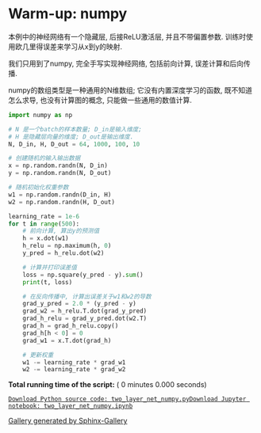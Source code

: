 # Warm-up: numpy

本例中的神经网络有一个隐藏层, 后接ReLU激活层, 并且不带偏置参数. 训练时使用欧几里得误差来学习从x到y的映射.

我们只用到了numpy, 完全手写实现神经网络, 包括前向计算, 误差计算和后向传播.

numpy的数组类型是一种通用的N维数组; 它没有内置深度学习的函数, 既不知道怎么求导, 也没有计算图的概念, 只能做一些通用的数值计算.

```py
import numpy as np

# N 是一个batch的样本数量; D_in是输入维度;
# H 是隐藏层向量的维度; D_out是输出维度.
N, D_in, H, D_out = 64, 1000, 100, 10

# 创建随机的输入输出数据
x = np.random.randn(N, D_in)
y = np.random.randn(N, D_out)

# 随机初始化权重参数
w1 = np.random.randn(D_in, H)
w2 = np.random.randn(H, D_out)

learning_rate = 1e-6
for t in range(500):
    # 前向计算, 算出y的预测值
    h = x.dot(w1)
    h_relu = np.maximum(h, 0)
    y_pred = h_relu.dot(w2)

    # 计算并打印误差值
    loss = np.square(y_pred - y).sum()
    print(t, loss)

    # 在反向传播中, 计算出误差关于w1和w2的导数
    grad_y_pred = 2.0 * (y_pred - y)
    grad_w2 = h_relu.T.dot(grad_y_pred)
    grad_h_relu = grad_y_pred.dot(w2.T)
    grad_h = grad_h_relu.copy()
    grad_h[h < 0] = 0
    grad_w1 = x.T.dot(grad_h)

    # 更新权重
    w1 -= learning_rate * grad_w1
    w2 -= learning_rate * grad_w2

```

**Total running time of the script:** ( 0 minutes 0.000 seconds)

[`Download Python source code: two_layer_net_numpy.py`](../../_downloads/two_layer_net_numpy.py)[`Download Jupyter notebook: two_layer_net_numpy.ipynb`](../../_downloads/two_layer_net_numpy.ipynb)

[Gallery generated by Sphinx-Gallery](https://sphinx-gallery.readthedocs.io)